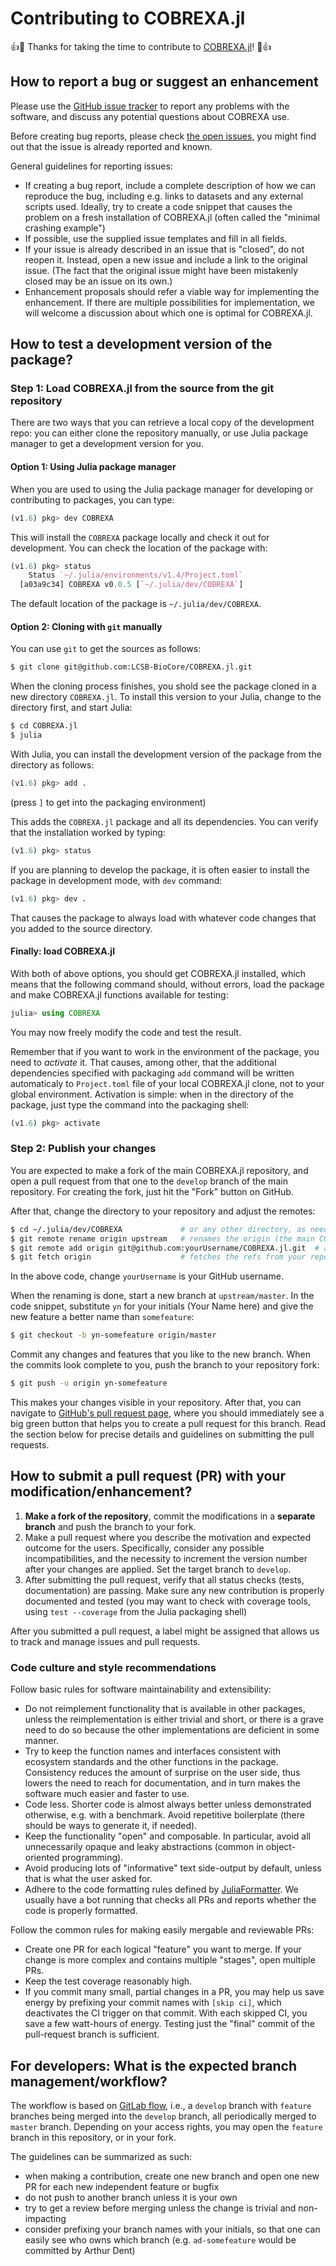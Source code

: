 # Contributing to COBREXA.jl

:+1::tada: Thanks for taking the time to contribute to
[COBREXA.jl](https://github.com/LCSB-BioCore/COBREXA.jl)! :tada::+1:

## How to report a bug or suggest an enhancement

Please use the [GitHub issue
tracker](https://github.com/LCSB-BioCore/COBREXA.jl/issues) to report any
problems with the software, and discuss any potential questions about COBREXA
use.

Before creating bug reports, please check [the open
issues](https://github.com/LCSB-BioCore/COBREXA.jl/issues), you might find
out that the issue is already reported and known.

General guidelines for reporting issues:

- If creating a bug report, include a complete description of how we can
  reproduce the bug, including e.g. links to datasets and any external scripts
  used. Ideally, try to create a code snippet that causes the problem on a
  fresh installation of COBREXA.jl (often called the "minimal crashing
  example")
- If possible, use the supplied issue templates and fill in all fields.
- If your issue is already described in an issue that is "closed", do not
  reopen it. Instead, open a new issue and include a link to the original
  issue. (The fact that the original issue might have been mistakenly closed
  may be an issue on its own.)
- Enhancement proposals should refer a viable way for implementing the
  enhancement. If there are multiple possibilities for implementation, we will
  welcome a discussion about which one is optimal for COBREXA.jl.

## How to test a development version of the package?

### Step 1: Load COBREXA.jl from the source from the git repository

There are two ways that you can retrieve a local copy of the development repo:
you can either clone the repository manually, or use Julia package manager to
get a development version for you.

#### Option 1: Using Julia package manager

When you are used to using the Julia package manager for developing or
contributing to packages, you can type:

```julia
(v1.6) pkg> dev COBREXA
```

This will install the `COBREXA` package locally and check it out for
development. You can check the location of the package with:

```julia
(v1.6) pkg> status
    Status `~/.julia/environments/v1.4/Project.toml`
  [a03a9c34] COBREXA v0.0.5 [`~/.julia/dev/COBREXA`]
```

The default location of the package is `~/.julia/dev/COBREXA`.

#### Option 2: Cloning with `git` manually

You can use `git` to get the sources as follows:

```bash
$ git clone git@github.com:LCSB-BioCore/COBREXA.jl.git
```

When the cloning process finishes, you shold see the package cloned in a new
directory `COBREXA.jl`. To install this version to your Julia, change to the
directory first, and start Julia:

```bash
$ cd COBREXA.jl
$ julia
```

With Julia, you can install the development version of the package from the
directory as follows:

```julia
(v1.6) pkg> add .
```

(press `]` to get into the packaging environment)

This adds the `COBREXA.jl` package and all its dependencies. You can verify
that the installation worked by typing:

```julia
(v1.6) pkg> status
```

If you are planning to develop the package, it is often easier to install the
package in development mode, with `dev` command:

```julia
(v1.6) pkg> dev .
```

That causes the package to always load with whatever code changes that you
added to the source directory.

#### Finally: load COBREXA.jl

With both of above options, you should get COBREXA.jl installed, which means
that the following command should, without errors, load the package and make
COBREXA.jl functions available for testing:

```julia
julia> using COBREXA
```

You may now freely modify the code and test the result.

Remember that if you want to work in the environment of the package, you need
to *activate* it. That causes, among other, that the additional dependencies
specified with packaging `add` command will be written automaticaly to
`Project.toml` file of your local COBREXA.jl clone, not to your global
environment. Activation is simple: when in the directory of the package, just
type the command into the packaging shell:

```julia
(v1.6) pkg> activate
```

### Step 2: Publish your changes

You are expected to make a fork of the main COBREXA.jl repository, and open a
pull request from that one to the `develop` branch of the main repository.
For creating the fork, just hit the "Fork" button on GitHub.

After that, change the directory to your repository and adjust the remotes:

```bash
$ cd ~/.julia/dev/COBREXA             # or any other directory, as needed
$ git remote rename origin upstream   # renames the origin (the main COBREXA.jl repo) to upstream
$ git remote add origin git@github.com:yourUsername/COBREXA.jl.git  # adds the link to your clone as new origin
$ git fetch origin                    # fetches the refs from your repo
```

In the above code, change `yourUsername` is your GitHub username.

When the renaming is done, start a new branch at `upstream/master`. In the code
snippet, substitute `yn` for your initials (Your Name here) and give the new
feature a better name than `somefeature`:
```bash
$ git checkout -b yn-somefeature origin/master
```

Commit any changes and features that you like to the new branch. When the
commits look complete to you, push the branch to your repository fork:

```bash
$ git push -u origin yn-somefeature
```

This makes your changes visible in your repository. After that, you can
navigate to [GitHub's pull request
page](https://github.com/LCSB-BioCore/COBREXA.jl/pulls), where you should
immediately see a big green button that helps you to create a pull request for
this branch. Read the section below for precise details and guidelines on
submitting the pull requests.

## How to submit a pull request (PR) with your modification/enhancement?

1. **Make a fork of the repository**, commit the modifications in a **separate
   branch** and push the branch to your fork.
2. Make a pull request where you describe the motivation and expected outcome
   for the users. Specifically, consider any possible incompatibilities, and the
   necessity to increment the version number after your changes are applied.
   Set the target branch to `develop`.
3. After submitting the pull request, verify that all status checks (tests,
   documentation) are passing. Make sure any new contribution is properly
   documented and tested (you may want to check with coverage tools, using
   `test --coverage` from the Julia packaging shell)

After you submitted a pull request, a label might be assigned that allows us
to track and manage issues and pull requests.

### Code culture and style recommendations

Follow basic rules for software maintainability and extensibility:
- Do not reimplement functionality that is available in other packages, unless
  the reimplementation is either trivial and short, or there is a grave need to
  do so because the other implementations are deficient in some manner.
- Try to keep the function names and interfaces consistent with ecosystem
  standards and the other functions in the package. Consistency reduces the
  amount of surprise on the user side, thus lowers the need to reach for
  documentation, and in turn makes the software much easier and faster to use.
- Code less. Shorter code is almost always better unless demonstrated
  otherwise, e.g. with a benchmark. Avoid repetitive boilerplate (there should
  be ways to generate it, if needed).
- Keep the functionality "open" and composable. In particular, avoid all
  unnecessarily opaque and leaky abstractions (common in object-oriented
  programming).
- Avoid producing lots of "informative" text side-output by default, unless
  that is what the user asked for.
- Adhere to the code formatting rules defined by
  [JuliaFormatter](https://github.com/domluna/JuliaFormatter.jl). We usually
  have a bot running that checks all PRs and reports whether the code is
  properly formatted.

Follow the common rules for making easily mergable and reviewable PRs:
- Create one PR for each logical "feature" you want to merge. If your change is
  more complex and contains multiple "stages", open multiple PRs.
- Keep the test coverage reasonably high.
- If you commit many small, partial changes in a PR, you may help us save
  energy by prefixing your commit names with `[skip ci]`, which deactivates the
  CI trigger on that commit. With each skipped CI, you save a few watt-hours of
  energy. Testing just the "final" commit of the pull-request branch is
  sufficient.

## For developers: What is the expected branch management/workflow?

The workflow is based on [GitLab
flow](https://docs.gitlab.com/ee/topics/gitlab_flow.html), i.e., a `develop`
branch with `feature` branches being merged into the `develop` branch, all
periodically merged to `master` branch. Depending on your access rights, you
may open the `feature` branch in this repository, or in your fork.

The guidelines can be summarized as such:

- when making a contribution, create one new branch and open one new PR for
  each new independent feature or bugfix
- do not push to another branch unless it is your own
- try to get a review before merging unless the change is trivial and
  non-impacting
- consider prefixing your branch names with your initials, so that one can
  easily see who owns which branch (e.g. `ad-somefeature` would be committed by
  Arthur Dent)
